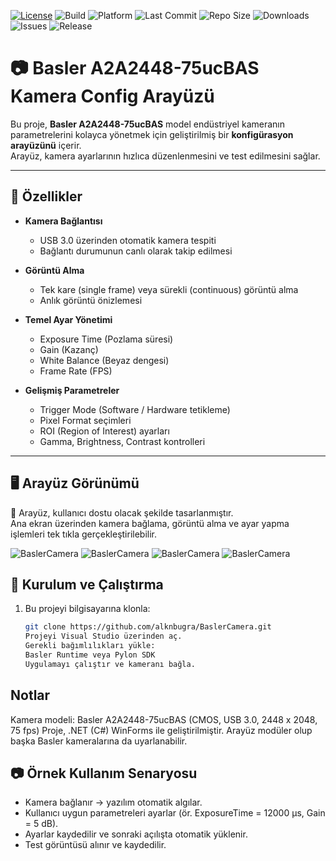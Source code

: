 
[![License](https://img.shields.io/badge/License-MIT-green.svg)](LICENSE)
![Build](https://img.shields.io/badge/Build-Passing-brightgreen.svg)
![Platform](https://img.shields.io/badge/Platform-.NET-blueviolet.svg)
![Last Commit](https://img.shields.io/github/last-commit/alknbugra/CognexBarcodeReader?color=orange)
![Repo Size](https://img.shields.io/github/repo-size/alknbugra/CognexBarcodeReader)
![Downloads](https://img.shields.io/github/downloads/alknbugra/CognexBarcodeReader/total)
![Issues](https://img.shields.io/github/issues/alknbugra/CognexBarcodeReader)
![Release](https://img.shields.io/github/v/release/alknbugra/CognexBarcodeReader)

# 📷 Basler A2A2448-75ucBAS Kamera Config Arayüzü

Bu proje, **Basler A2A2448-75ucBAS** model endüstriyel kameranın parametrelerini kolayca yönetmek için geliştirilmiş bir **konfigürasyon arayüzünü** içerir.  
Arayüz, kamera ayarlarının hızlıca düzenlenmesini ve test edilmesini sağlar.  

---

## 🚀 Özellikler

- **Kamera Bağlantısı**
  - USB 3.0 üzerinden otomatik kamera tespiti
  - Bağlantı durumunun canlı olarak takip edilmesi

- **Görüntü Alma**
  - Tek kare (single frame) veya sürekli (continuous) görüntü alma
  - Anlık görüntü önizlemesi

- **Temel Ayar Yönetimi**
  - Exposure Time (Pozlama süresi)
  - Gain (Kazanç)
  - White Balance (Beyaz dengesi)
  - Frame Rate (FPS)

- **Gelişmiş Parametreler**
  - Trigger Mode (Software / Hardware tetikleme)
  - Pixel Format seçimleri
  - ROI (Region of Interest) ayarları
  - Gamma, Brightness, Contrast kontrolleri

---

## 🖥️ Arayüz Görünümü

📌 Arayüz, kullanıcı dostu olacak şekilde tasarlanmıştır.  
Ana ekran üzerinden kamera bağlama, görüntü alma ve ayar yapma işlemleri tek tıkla gerçekleştirilebilir.  


![BaslerCamera](images/Görsel1.png)
![BaslerCamera](images/Görsel3.png)
![BaslerCamera](images/Görsel4.jpg)
![BaslerCamera](images/Görsel5.jpg)

## 🔧 Kurulum ve Çalıştırma

1. Bu projeyi bilgisayarına klonla:
   ```bash
   git clone https://github.com/alknbugra/BaslerCamera.git
   Projeyi Visual Studio üzerinden aç.
   Gerekli bağımlılıkları yükle:
   Basler Runtime veya Pylon SDK
   Uygulamayı çalıştır ve kameranı bağla.
   
## Notlar

Kamera modeli: Basler A2A2448-75ucBAS (CMOS, USB 3.0, 2448 x 2048, 75 fps)
Proje, .NET (C#) WinForms ile geliştirilmiştir.
Arayüz modüler olup başka Basler kameralarına da uyarlanabilir.

## 📷 Örnek Kullanım Senaryosu

- Kamera bağlanır → yazılım otomatik algılar.
- Kullanıcı uygun parametreleri ayarlar (ör. ExposureTime = 12000 µs, Gain = 5 dB).
- Ayarlar kaydedilir ve sonraki açılışta otomatik yüklenir.
- Test görüntüsü alınır ve kaydedilir.
